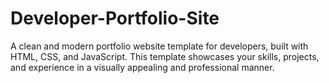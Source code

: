 # Developer-Portfolio-Site
A clean and modern portfolio website template for developers, built with HTML, CSS, and JavaScript. This template showcases your skills, projects, and experience in a visually appealing and professional manner.
